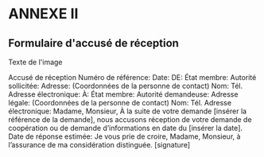 # ANNEXE II

## Formulaire d'accusé de réception



Texte de l'image

Accusé de réception Numéro de référence: Date: DE: État membre: Autorité sollicitée: Adresse: (Coordonnées de la personne de contact) Nom: Tél. Adresse électronique: À: État membre: Autorité demandeuse: Adresse légale: (Coordonnées de la personne de contact) Nom: Tél. Adresse électronique: Madame, Monsieur, À la suite de votre demande [insérer la référence de la demande], nous accusons réception de votre demande de coopération ou de demande d’informations en date du [insérer la date]. Date de réponse estimée: Je vous prie de croire, Madame, Monsieur, à l’assurance de ma considération distinguée. [signature]


